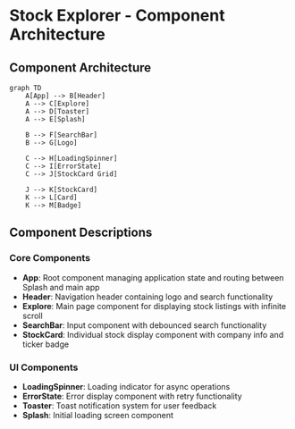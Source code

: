 # Stock Explorer - Component Architecture

## Component Architecture

```mermaid
graph TD
    A[App] --> B[Header]
    A --> C[Explore]
    A --> D[Toaster]
    A --> E[Splash]

    B --> F[SearchBar]
    B --> G[Logo]

    C --> H[LoadingSpinner]
    C --> I[ErrorState]
    C --> J[StockCard Grid]

    J --> K[StockCard]
    K --> L[Card]
    K --> M[Badge]
```

## Component Descriptions

### Core Components

- **App**: Root component managing application state and routing between Splash and main app
- **Header**: Navigation header containing logo and search functionality
- **Explore**: Main page component for displaying stock listings with infinite scroll
- **SearchBar**: Input component with debounced search functionality
- **StockCard**: Individual stock display component with company info and ticker badge

### UI Components

- **LoadingSpinner**: Loading indicator for async operations
- **ErrorState**: Error display component with retry functionality
- **Toaster**: Toast notification system for user feedback
- **Splash**: Initial loading screen component
